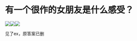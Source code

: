 # 有一个很作的女朋友是什么感受？

![](https://pic1.zhimg.com/001074c52d80fa777815b9afede58768_b.jpg)![](https://pic2.zhimg.com/d20a8590f6eeeadb446d51b0b2b312c1_b.jpg)![](https://pic1.zhimg.com/e5a1a2d37de75a1ca8af64e4c11a7d18_b.jpg)  

见了ex，原答案已删